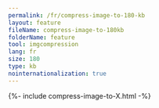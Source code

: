 ```yaml
---
permalink: /fr/compress-image-to-180-kb
layout: feature
fileName: compress-image-to-180kb
folderName: feature
tool: imgcompression
lang: fr
size: 180
type: kb
nointernationalization: true
---
```

{%- include compress-image-to-X.html -%}       
